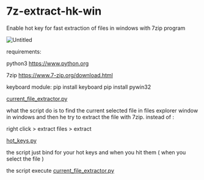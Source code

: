 # 7z-extract-hk-win
Enable hot key for fast extraction of files in windows with 7zip program

![Untitled](https://user-images.githubusercontent.com/61390950/78570664-f0616e80-782d-11ea-87b8-286fb060982d.png)

requirements:

  python3 
    https://www.python.org
  
  7zip 
    https://www.7-zip.org/download.html
  
  keyboard module:
    pip install keyboard
    pip install pywin32

[current_file_extractor.py](current_file_extractor.py)
  
  what the script do is to find the current selected file in files explorer window in windows 
  and then he try to extract the file with 7zip. 
  instead of : 
  
  right click > extract files > extract 
  
  [hot_keys.py](hot_keys.py)
 
  
  the script just bind for your hot keys and when you hit them ( when you select the file )
  
  the script execute [current_file_extractor.py](current_file_extractor.py)
 
